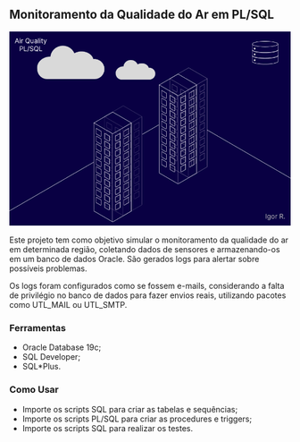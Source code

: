 ## Monitoramento da Qualidade do Ar em PL/SQL

<p align="center">
  <img src="air_quality_plsql.png" alt="Air Quality PL/SQL" />
</p>

Este projeto tem como objetivo simular o monitoramento da qualidade do ar em determinada região, coletando dados de sensores e armazenando-os em um banco de dados Oracle. São gerados logs para alertar sobre possíveis problemas.

Os logs foram configurados como se fossem e-mails, considerando a falta de privilégio no banco de dados para fazer envios reais, utilizando pacotes como UTL_MAIL ou UTL_SMTP.

### Ferramentas
* Oracle Database 19c;
* SQL Developer;
* SQL*Plus.

### Como Usar
* Importe os scripts SQL para criar as tabelas e sequências;
* Importe os scripts PL/SQL para criar as procedures e triggers;
* Importe os scripts SQL para realizar os testes.
